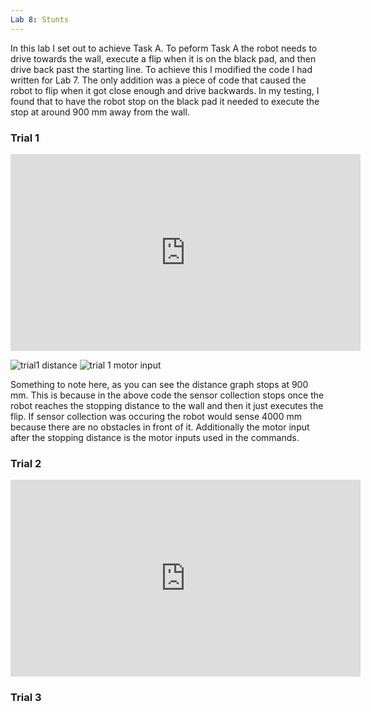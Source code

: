```yaml
---
Lab 8: Stunts
---
```


In this lab I set out to achieve Task A. To peform Task A the robot needs to drive towards the wall, execute a flip when it is on the black pad, and then drive back past the starting line. To achieve this I modified the code I had written for Lab 7. The only addition was a piece of code that caused the robot to flip when it got close enough and drive backwards. In my testing, I found that to have the robot stop on the black pad it needed to execute the stop at around 900 mm away from the wall.

<script src="https://gist.github.com/rkansara1/5c67fd178163605903b036a018377451.js"></script>


### Trial 1

<iframe width="560" height="315" src="https://www.youtube.com/embed/hbZr8_G3QKs" title="YouTube video player" frameborder="0" allow="accelerometer; autoplay; clipboard-write; encrypted-media; gyroscope; picture-in-picture; web-share" allowfullscreen></iframe>

![trial1 distance](https://user-images.githubusercontent.com/123790450/232373492-062093e9-8cfa-4219-b6e7-08f6c1f4fc16.png)
![trial 1 motor input](https://user-images.githubusercontent.com/123790450/232373502-e04728e1-16e4-4e27-96e0-31e783b90f8a.png)

Something to note here, as you can see the distance graph stops at 900 mm. This is because in the above code the sensor collection stops once the robot reaches the stopping distance to the wall and then it just executes the flip. If sensor collection was occuring the robot would sense 4000 mm because there are no obstacles in front of it. Additionally the motor input after the stopping distance is the motor inputs used in the commands.

### Trial 2
<iframe width="560" height="315" src="https://youtube.com/shorts/lrdXg8zvJ9I?" title="YouTube video player" frameborder="0" allow="accelerometer; autoplay; clipboard-write; encrypted-media; gyroscope; picture-in-picture; web-share" allowfullscreen></iframe>

### Trial 3
